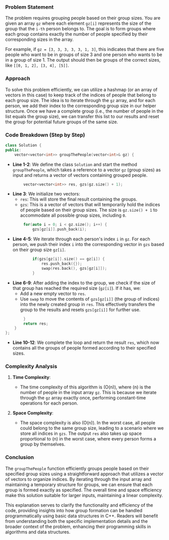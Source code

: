 
### Problem Statement
The problem requires grouping people based on their group sizes. You are given an array `gz` where each element `gz[i]` represents the size of the group that the `i-th` person belongs to. The goal is to form groups where each group contains exactly the number of people specified by their corresponding sizes in the array.

For example, if `gz = [3, 3, 3, 3, 3, 1, 3]`, this indicates that there are five people who want to be in groups of size 3 and one person who wants to be in a group of size 1. The output should then be groups of the correct sizes, like `[[0, 1, 2], [3, 4], [5]]`.

### Approach
To solve this problem efficiently, we can utilize a hashmap (or an array of vectors in this case) to keep track of the indices of people that belong to each group size. The idea is to iterate through the `gz` array, and for each person, we add their index to the corresponding group size in our helper structure. Once we have a complete group (i.e., the number of people in the list equals the group size), we can transfer this list to our results and reset the group for potential future groups of the same size.

### Code Breakdown (Step by Step)

```cpp
class Solution {
public:
    vector<vector<int>> groupThePeople(vector<int>& gz) {
```
- **Line 1-2**: We define the class `Solution` and start the method `groupThePeople`, which takes a reference to a vector `gz` (group sizes) as input and returns a vector of vectors containing grouped people.

```cpp
        vector<vector<int>> res, gzs(gz.size() + 1);
```
- **Line 3**: We initialize two vectors:
  - `res`: This will store the final result containing the groups.
  - `gzs`: This is a vector of vectors that will temporarily hold the indices of people based on their group sizes. The size is `gz.size() + 1` to accommodate all possible group sizes, including `0`.

```cpp
        for(auto i = 0; i < gz.size(); i++) {
            gzs[gz[i]].push_back(i);
```
- **Line 4-5**: We iterate through each person's index `i` in `gz`. For each person, we push their index `i` into the corresponding vector in `gzs` based on their group size `gz[i]`.

```cpp
            if(gzs[gz[i]].size() == gz[i]) {
                res.push_back({});
                swap(res.back(), gzs[gz[i]]);
            }
```
- **Line 6-9**: After adding the index to the group, we check if the size of that group has reached the required size (`gz[i]`). If it has, we:
  - Add a new empty vector to `res`.
  - Use `swap` to move the contents of `gzs[gz[i]]` (the group of indices) into the newly created group in `res`. This effectively transfers the group to the results and resets `gzs[gz[i]]` for further use.

```cpp
        }
        return res;
    }
};
```
- **Line 10-12**: We complete the loop and return the result `res`, which now contains all the groups of people formed according to their specified sizes.

### Complexity Analysis
1. **Time Complexity**:
   - The time complexity of this algorithm is \(O(n)\), where \(n\) is the number of people in the input array `gz`. This is because we iterate through the `gz` array exactly once, performing constant-time operations for each person.

2. **Space Complexity**:
   - The space complexity is also \(O(n)\). In the worst case, all people could belong to the same group size, leading to a scenario where we store all indices in `gzs`. The output `res` also takes up space proportional to \(n\) in the worst case, where every person forms a group by themselves.

### Conclusion
The `groupThePeople` function efficiently groups people based on their specified group sizes using a straightforward approach that utilizes a vector of vectors to organize indices. By iterating through the input array and maintaining a temporary structure for groups, we can ensure that each group is formed exactly as specified. The overall time and space efficiency make this solution suitable for larger inputs, maintaining a linear complexity.

This explanation serves to clarify the functionality and efficiency of the code, providing insights into how group formation can be handled programmatically using basic data structures in C++. Readers will benefit from understanding both the specific implementation details and the broader context of the problem, enhancing their programming skills in algorithms and data structures.